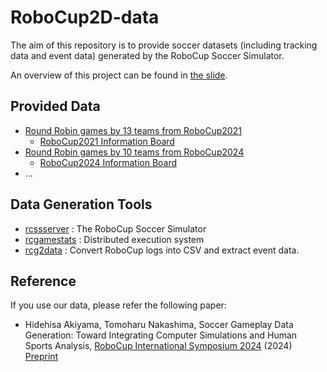 # RoboCup2D-data

The aim of this repository is to provide soccer datasets (including tracking data and event data) generated by the RoboCup Soccer Simulator.

An overview of this project can be found in [the slide](./SoccerGameplayDataGeneration.pdf).


## Provided Data

- [Round Robin games by 13 teams from RoboCup2021](http://alab.ise.ous.ac.jp/robocupdata/rc2021-roundrobin/)
  - [RoboCup2021 Information Board](https://docs.google.com/document/d/18FbbsghP-4K5P_G2hUpANdibdUzqepqLAmdL2jZ_FMM/edit?usp=sharing)
- [Round Robin games by 10 teams from RoboCup2024](http://alab.ise.ous.ac.jp/robocupdata/rc2024-roundrobin/)
  - [RoboCup2024 Information Board](https://docs.google.com/document/d/1LZI8iDtDIxBufzyQpeKdrYMLOe_qbWMZ3VlWmxIGV-Y/edit?usp=sharing)
- ...

## Data Generation Tools

- [rcssserver](https://github.com/rcsoccersim/rcssserver) : The RoboCup Soccer Simulator
- [rcgamestats](https://github.com/hidehisaakiyama/rcgamestats) : Distributed execution system
- [rcg2data](https://github.com/hidehisaakiyama/rcg2data) : Convert RoboCup logs into CSV and extract event data.

## Reference

If you use our data, please refer the following paper:

- Hidehisa Akiyama, Tomoharu Nakashima, Soccer Gameplay Data Generation: Toward Integrating Computer Simulations and Human Sports Analysis, [RoboCup International Symposium 2024]((https://2024.robocup.org/research/symposium/)) (2024) [Preprint](./RoboCupSymposium2024_paper.pdf)
